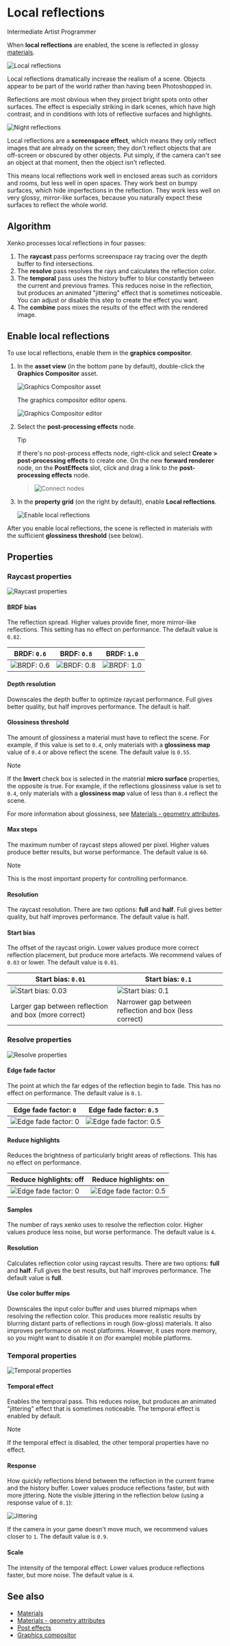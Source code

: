 # Local reflections

<span class="label label-doc-level">Intermediate</span>
<span class="label label-doc-audience">Artist</span>
<span class="label label-doc-audience">Programmer</span>

When **local reflections** are enabled, the scene is reflected in glossy [materials](../materials/index.md).

![Local reflections](media/local-reflections.PNG)

Local reflections dramatically increase the realism of a scene. Objects appear to be part of the world rather than having been Photoshopped in. 

Reflections are most obvious when they project bright spots onto other surfaces. The effect is especially striking in dark scenes, which have high contrast, and in conditions with lots of reflective surfaces and highlights.

![Night reflections](media/night-reflections.png)

Local reflections are a **screenspace effect**, which means they only reflect images that are already on the screen; they don't reflect objects that are off-screen or obscured by other objects. Put simply, if the camera can't see an object at that moment, then the object isn't reflected.

This means local reflections work well in enclosed areas such as corridors and rooms, but less well in open spaces. They work best on bumpy surfaces, which hide imperfections in the reflection. They work less well on very glossy, mirror-like surfaces, because you naturally expect these surfaces to reflect the whole world.

## Algorithm

Xenko processes local reflections in four passes:

1. The **raycast** pass performs screenspace ray tracing over the depth buffer to find intersections.
2. The **resolve** pass resolves the rays and calculates the reflection color.
3. The **temporal** pass uses the history buffer to blur constantly between the current and previous frames. This reduces noise in the reflection, but produces an animated "jittering" effect that is sometimes noticeable. You can adjust or disable this step to create the effect you want.
4. The **combine** pass mixes the results of the effect with the rendered image.

## Enable local reflections

To use local reflections, enable them in the **graphics compositor**.

1. In the **asset view** (in the bottom pane by default), double-click the **Graphics Compositor** asset.

    ![Graphics Compositor asset](../graphics-compositor/media/graphics-compositor-asset.png)

    The graphics compositor editor opens.

    ![Graphics Compositor editor](../graphics-compositor/media/graphics-compositor-editor.png)

2. Select the **post-processing effects** node.

    > [!Tip]
    > If there's no post-process effects node, right-click and select **Create > post-processing effects** to create one. On the new **forward renderer** node, on the **PostEffects** slot, click and drag a link to the **post-processing effects** node.
    
    > ![Connect nodes](media/connect-nodes.png)

3. In the **property grid** (on the right by default), enable **Local reflections**.

    ![Enable local reflections](media/enable-local-reflections.png)

After you enable local reflections, the scene is reflected in materials with the sufficient **glossiness threshold** (see below).

## Properties

### Raycast properties

![Raycast properties](media/ray-trace-properties.png)

#### BRDF bias

The reflection spread. Higher values provide finer, more mirror-like reflections. This setting has no effect on performance. The default value is `0.82`.

| BRDF: `0.6` | BRDF: `0.8` | BRDF: `1.0`  
|---------------------|---------|---------
| ![BRDF: 0.6](media/brdf-06.png) | ![BRDF: 0.8](media/brdf-08.png) | ![BRDF: 1.0](media/brdf-10.png)

#### Depth resolution

Downscales the depth buffer to optimize raycast performance. Full gives better quality, but half improves performance. The default is half.

#### Glossiness threshold

The amount of glossiness a material must have to reflect the scene. For example, if this value is set to `0.4`, only materials with a **glossiness map** value of `0.4` or above reflect the scene. The default value is `0.55`.

>[!Note]
>If the **Invert** check box is selected in the material **micro surface** properties, the opposite is true. For example, if the reflections glossiness value is set to `0.4`, only materials with a **glossiness map** value of less than `0.4` reflect the scene.

For more information about glossiness, see [Materials - geometry attributes](../materials/geometry-attributes.md).

#### Max steps 

The maximum number of raycast steps allowed per pixel. Higher values produce better results, but worse performance. The default value is `60`. 

>[!Note]
>This is the most important property for controlling performance.

#### Resolution

The raycast resolution. There are two options: **full** and **half**. Full gives better quality, but half improves performance. The default value is half.

#### Start bias

The offset of the raycast origin. Lower values produce more correct reflection placement, but produce more artefacts. We recommend values of `0.03` or lower. The default value is `0.01`.

| Start bias: `0.01` | Start bias: `0.1`
|---------------------|---------
|  ![Start bias: 0.03](media/low-ray-start-bias.png) |   ![Start bias: 0.1](media/high-ray-start-bias.png)
| Larger gap between reflection and box (more correct) | Narrower gap between reflection and box (less correct)

### Resolve properties

![Resolve properties](media/resolve-properties.png)

#### Edge fade factor

The point at which the far edges of the reflection begin to fade. This has no effect on performance. The default value is `0.1`. 

| Edge fade factor: `0` | Edge fade factor: `0.5`
|---------------------|---------
|  ![Edge fade factor: 0](media/zero-edgefade.png) |   ![Edge fade factor: 0.5](media/half-edgefade.png) 

#### Reduce highlights

Reduces the brightness of particularly bright areas of reflections. This has no effect on performance.

| Reduce highlights: off | Reduce highlights: on
|---------------------|---------
|  ![Edge fade factor: 0](media/reduce-highlights-off.png) |   ![Edge fade factor: 0.5](media/reduce-highlights-on.png) 

#### Samples 

The number of rays xenko uses to resolve the reflection color. Higher values produce less noise, but worse performance. The default value is `4`.

#### Resolution 

Calculates reflection color using raycast results. There are two options: **full** and **half**. Full gives the best results, but half improves performance. The default value is **full**.

#### Use color buffer mips 

Downscales the input color buffer and uses blurred mipmaps when resolving the reflection color. This produces more realistic results by blurring distant parts of reflections in rough (low-gloss) materials. It also improves performance on most platforms. However, it uses more memory, so you might want to disable it on (for example) mobile platforms.

### Temporal properties

![Temporal properties](media/temporal-properties.png)

#### Temporal effect

Enables the temporal pass. This reduces noise, but produces an animated "jittering" effect that is sometimes noticeable. The temporal effect is enabled by default.

>[!Note]
>If the temporal effect is disabled, the other temporal properties have no effect.

#### Response

How quickly reflections blend between the reflection in the current frame and the history buffer. Lower values produce reflections faster, but with more jittering.   Note the visible jittering in the reflection below (using a response value of `0.1`):

![Jittering](media/response-jiterring.gif) 

If the camera in your game doesn't move much, we recommend values closer to `1`. The default value is `0.9`.

#### Scale

The intensity of the temporal effect. Lower values produce reflections faster, but more noise. The default value is `4`.

## See also

* [Materials](../materials/index.md)
* [Materials - geometry attributes](../materials/geometry-attributes.md)
* [Post effects](index.md)
* [Graphics compositor](../graphics-compositor/index.md)